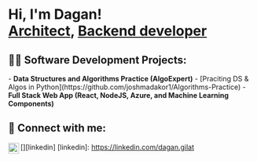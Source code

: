 <h1>Hi, I'm Dagan! <br/><a href="https://github.com/dagangilat">Architect</a>, <a href="https://www.linkedin.com/dagan.gilat/">Backend developer</a></h1>
<h2>👨‍💻 Software Development Projects:</h2>
- <b>Data Structures and Algorithms Practice (AlgoExpert)</b>
  - [Praciting DS & Algos in Python](https://github.com/joshmadakor1/Algorithms-Practice)
- <b>Full Stack Web App (React, NodeJS, Azure, and Machine Learning Components)</b>
  
<h2> 🤳 Connect with me:</h2>

[<img align="left" alt="Dagan Gilat | LinkedIn" width="22px" src="https://cdn.jsdelivr.net/npm/simple-icons@v3/icons/linkedin.svg" />][linkedin]
[linkedin]: https://linkedin.com/dagan.gilat

<!--
**dagangilat/dagangilat** is a ✨ _special_ ✨ repository because its `README.md` (this file) appears on your GitHub profile.

Here are some ideas to get you started:

- 🔭 I’m currently working on ...
- 🌱 I’m currently learning ...
- 👯 I’m looking to collaborate on ...
- 🤔 I’m looking for help with ...
- 💬 Ask me about ...
- 📫 How to reach me: ...
- 😄 Pronouns: ...
- ⚡ Fun fact: ...
-->
